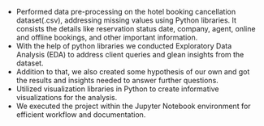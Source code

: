 - Performed data pre-processing on the hotel booking cancellation dataset(.csv), addressing missing values using Python libraries. It consists the details like reservation status date, company, agent, online and offline bookings, and other important information.
- With the help of python libraries we conducted Exploratory Data Analysis (EDA) to address client queries and glean insights from the dataset.
- Addition to that, we also created some hypothesis of our own and got the results and insights needed to answer further questions.
- Utilized visualization libraries in Python to create informative visualizations for the analysis.
- We executed the project within the Jupyter Notebook environment for efficient workflow and documentation.
